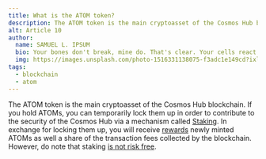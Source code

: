 ```yaml
---
title: What is the ATOM token?
description: The ATOM token is the main cryptoasset of the Cosmos Hub blockchain.
alt: Article 10
author: 
  name: SAMUEL L. IPSUM
  bio: Your bones don't break, mine do. That's clear. Your cells react to bacteria and viruses differently than mine. You don't get sick, I do. That's also clear. But for some reason, you and I react the exact same way to water. We swallow it too fast, we choke. We get some in our lungs, we drown. However unreal it may seem, we are connected, you and I. We're on the same curve, just on opposite ends.
  img: https://images.unsplash.com/photo-1516331138075-f3adc1e149cd?ixlib=rb-1.2.1&ixid=MXwxMjA3fDB8MHxwaG90by1wYWdlfHx8fGVufDB8fHw%3D&auto=format&fit=crop&w=800&q=60
tags: 
  - blockchain
  - atom
---
```


The ATOM token is the main cryptoasset of the Cosmos Hub blockchain. If you hold ATOMs, you can temporarily lock them up in order to contribute to the security of the Cosmos Hub via a mechanism called [Staking](#what-is-staking). In exchange for locking them up, you will receive [rewards](#what-rewards-can-i-expect-when-i-stake-my-ATOMs?) newly minted ATOMs as well a share of the transaction fees collected by the blockchain. However, do note that staking [is not risk free](#what-are-the-risks-associated-with-staking?). 